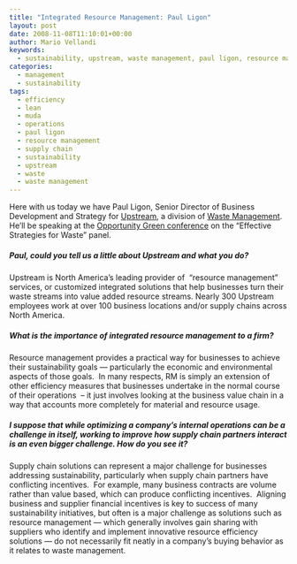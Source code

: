 ```yaml
---
title: "Integrated Resource Management: Paul Ligon"
layout: post
date: 2008-11-08T11:10:01+00:00
author: Mario Vellandi
keywords:
  - sustainability, upstream, waste management, paul ligon, resource management, waste, efficiency, supply chain, operations, lean, muda
categories:
  - management
  - sustainability
tags:
  - efficiency
  - lean
  - muda
  - operations
  - paul ligon
  - resource management
  - supply chain
  - sustainability
  - upstream
  - waste
  - waste management
---
```

Here with us today we have Paul Ligon, Senior Director of Business Development and Strategy for <a rel="nofollow" href="http://www.wmupstream.com/">Upstream</a>, a division of <a rel="nofollow" href="http://www.wastemanagement.com/">Waste Management</a>. He&#8217;ll be speaking at the <a rel="nofollow" href="http://www.opportunitygreen.com">Opportunity Green conference</a> on the &#8220;Effective Strategies for Waste&#8221; panel.

##### **Paul, could you tell us a little about Upstream and what you do?**

Upstream is North America&#8217;s leading provider of  &#8220;resource management&#8221; services, or customized integrated solutions that help businesses turn their waste streams into value added resource streams. Nearly 300 Upstream employees work at over 100 business locations and/or supply chains across North America.

##### **What is the importance of integrated resource management to a firm?**

Resource management provides a practical way for businesses to achieve their sustainability goals &#8212; particularly the economic and environmental aspects of those goals.  In many respects, RM is simply an extension of other efficiency measures that businesses undertake in the normal course of their operations  &#8211; it just involves looking at the business value chain in a way that accounts more completely for material and resource usage.

##### **I suppose that while optimizing a company&#8217;s internal operations can be a challenge in itself, working to improve how supply chain partners interact is an even bigger challenge. How do you see it?**

Supply chain solutions can represent a major challenge for businesses addressing sustainability, particularly when supply chain partners have conflicting incentives.  For example, many business contracts are volume rather than value based, which can produce conflicting incentives.  Aligning business and supplier financial incentives is key to success of many sustainability initiatives, but often is a major challenge as solutions such as resource management &#8212; which generally involves gain sharing with suppliers who identify and implement innovative resource efficiency solutions &#8212; do not necessarily fit neatly in a company&#8217;s buying behavior as it relates to waste management.
